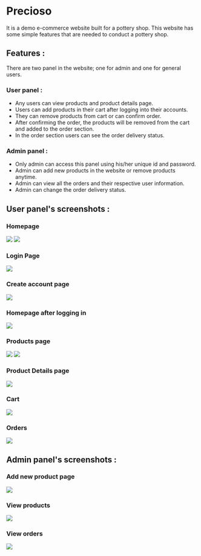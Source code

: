 # Precioso
It is a demo e-commerce website built for a pottery shop. This website has some simple features that are needed to conduct a pottery shop.

## Features : 

There are two panel in the website; one for admin and one for general users.

### User panel : 

- Any users can view products and product details page.
- Users can add products in their cart after logging into their accounts.
- They can remove products from cart or can confirm order.
- After confirming the order, the products will be removed from the cart and added to the order section.
- In the order section users can see the order delivery status.

### Admin panel :

- Only admin can access this panel using his/her unique id and password.
- Admin can add new products in the website or remove products anytime.
- Admin can view all the orders and their respective user information.
- Admin can change the order delivery status.

## User panel's screenshots :

### Homepage

<img src = "https://github.com/mahjabinsultana/Precioso/blob/main/screenshots/homepage.png" />
<img src = "https://github.com/mahjabinsultana/Precioso/blob/main/screenshots/homepagefooter.png" />

### Login Page

<img src = "https://github.com/mahjabinsultana/Precioso/blob/main/screenshots/loginpage.png" />

### Create account page

<img src = "https://github.com/mahjabinsultana/Precioso/blob/main/screenshots/createaccountpage.png" />

### Homepage after logging in

<img src = "https://github.com/mahjabinsultana/Precioso/blob/main/screenshots/homepageafterlogin.png" />

### Products page

<img src = "https://github.com/mahjabinsultana/Precioso/blob/main/screenshots/productpage.png" />
<img src = "https://github.com/mahjabinsultana/Precioso/blob/main/screenshots/productpage2.png" />

### Product Details page

<img src = "https://github.com/mahjabinsultana/Precioso/blob/main/screenshots/productdetailspage.png" />

### Cart

<img src = "https://github.com/mahjabinsultana/Precioso/blob/main/screenshots/cartpage.png" />

### Orders

<img src = "https://github.com/mahjabinsultana/Precioso/blob/main/screenshots/orderpage.png" />

## Admin panel's screenshots :

### Add new product page

<img src = "https://github.com/mahjabinsultana/Precioso/blob/main/screenshots/admin'spanel.png" />

### View products

<img src = "https://github.com/mahjabinsultana/Precioso/blob/main/screenshots/productshow.png" />

### View orders

<img src = "https://github.com/mahjabinsultana/Precioso/blob/main/screenshots/ordershow.png" />

